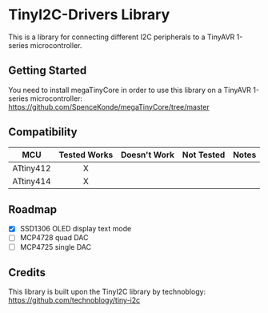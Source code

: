 # TinyI2C-Drivers Library
This is a library for connecting different I2C peripherals to a TinyAVR 1-series microcontroller.

## Getting Started

You need to install megaTinyCore in order to use this library on a TinyAVR 1-series microcontroller:
https://github.com/SpenceKonde/megaTinyCore/tree/master

<!-- START COMPATIBILITY TABLE -->

## Compatibility

MCU         |Tested Works|Doesn't Work|Not Tested|Notes
------------|:----------:|:----------:|:--------:|-----
ATtiny412   |      X     |            |          |
ATtiny414   |      X     |            |          |

<!-- END COMPATIBILITY TABLE -->

## Roadmap

- [X] SSD1306 OLED display text mode
- [ ] MCP4728 quad DAC
- [ ] MCP4725 single DAC

## Credits
This library is built upon the TinyI2C library by technoblogy: https://github.com/technoblogy/tiny-i2c
